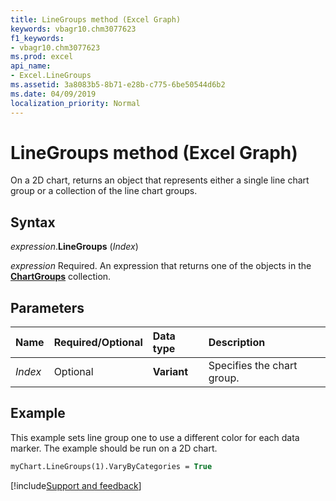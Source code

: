 ```yaml
---
title: LineGroups method (Excel Graph)
keywords: vbagr10.chm3077623
f1_keywords:
- vbagr10.chm3077623
ms.prod: excel
api_name:
- Excel.LineGroups
ms.assetid: 3a8083b5-8b71-e28b-c775-6be50544d6b2
ms.date: 04/09/2019
localization_priority: Normal
---
```



# LineGroups method (Excel Graph)

On a 2D chart, returns an object that represents either a single line chart group or a collection of the line chart groups.

## Syntax

_expression_.**LineGroups** (_Index_)

_expression_ Required. An expression that returns one of the objects in the **[ChartGroups](excel.chartgroups(collection).md)** collection.

## Parameters

|Name|Required/Optional|Data type|Description|
|:-----|:-----|:-----|:-----|
|_Index_ | Optional |**Variant**| Specifies the chart group.|

## Example

This example sets line group one to use a different color for each data marker. The example should be run on a 2D chart.

```vb
myChart.LineGroups(1).VaryByCategories = True
```




[!include[Support and feedback](~/includes/feedback-boilerplate.md)]